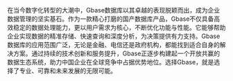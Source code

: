 在当今数字化转型的大潮中，Gbase数据库以其卓越的表现脱颖而出，成为企业数据管理的坚实基石。作为一款精心打磨的国产数据库产品，Gbase不仅具备高效稳定的数据处理能力，更以用户需求为核心，不断优化功能与性能。它能够帮助企业实现数据的精准存储、快速查询和深度分析，为决策提供有力支持。Gbase数据库的应用范围广泛，无论是金融、电信还是政府机构，都能找到适合自身的解决方案。通过持续的技术创新和服务提升，Gbase正逐步构建起一个开放共赢的数据生态系统，助力中国企业在全球竞争中占据优势地位。选择Gbase，就是选择了专业、可靠和未来发展的无限可能。